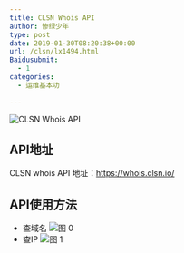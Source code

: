 ```yaml
---
title: CLSN Whois API
author: 惨绿少年
type: post
date: 2019-01-30T08:20:38+00:00
url: /clsn/lx1494.html
Baidusubmit:
  - 1
categories:
  - 运维基本功

---
```

<img data-original="https://cdn.nlark.com/yuque/0/2019/png/206952/1548836299574-86cd55fa-9d67-4214-a346-8bfa5f28b096.png" src="/wp-content/themes/clsn-003/img/blank.gif" alt="CLSN Whois API" alt="" />

## <span id="API">API地址</span>

CLSN whois API 地址：https://whois.clsn.io/

## <span id="API-2">API使用方法</span>
* 查域名
![图 0](/png/2019-01-30-clsn-whois-api-%E5%8F%91%E5%B8%83%E5%95%A6/IMG_20240712-155534805.png)  
* 查IP
![图 1](/png/2019-01-30-clsn-whois-api-%E5%8F%91%E5%B8%83%E5%95%A6/IMG_20240712-155720358.png)  

